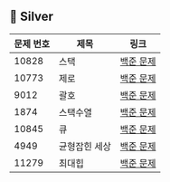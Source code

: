 ## 📘 Silver

| 문제 번호 | 제목          | 링크                                               |
| --------- | ------------- | -------------------------------------------------- |
| 10828     | 스택          | [백준 문제](https://www.acmicpc.net/problem/10828) |
| 10773     | 제로          | [백준 문제](https://www.acmicpc.net/problem/10773) |
| 9012      | 괄호          | [백준 문제](https://www.acmicpc.net/problem/9012)  |
| 1874      | 스택수열      | [백준 문제](https://www.acmicpc.net/problem/1874)  |
| 10845     | 큐            | [백준 문제](https://www.acmicpc.net/problem/10845) |
| 4949      | 균형잡힌 세상 | [백준 문제](https://www.acmicpc.net/problem/4949)  |
| 11279     | 최대힙        | [백준 문제](https://www.acmicpc.net/problem/11279) |
